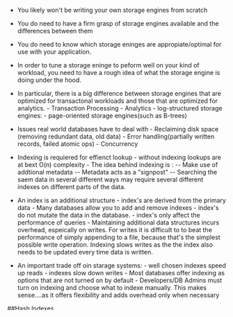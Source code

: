 *   You likely won't be writing your own storage engines from scratch

*   You do need to have a firm grasp of storage engines available and the 
    differences between them
    
*   You do need to know which storage eninges are appropiate/optimal for use with 
    your application.
    
    
*   In order to tune a storage eninge to peform well on your kind of workload,
    you need to have a rough idea of what the storage engine is doing under the
    hood.
    
    
*   In particular, there is a big difference between storage
    engines that are optimized for transactonal workloads and those
    that are optimized for analytics.
        -   Transaction Processing
        -   Analytics
        -   log-structured storage engines:
        -   page-oriented storage engines(such as B-trees)
        
        
   
 *  Issues real world databases have to deal with
        -   Reclaiming disk space (removing redundant data, old data)
        -   Error handling(partially written records, failed atomic ops)
        -   Concurrency
 
 *  Indexing is requiered for effienct lookup
        -   without indexing lookups are at bext O(n) complexity
        -   The idea behind indexing is :
            --  Make use of addtional metadata
            --  Metadata acts as a "signpost"
            --  Searching the saem data in several different
                ways  may require several different
                indexes on different parts of the data.

*   An index is an additional structure
        -   index's are derived from the primary data
        -   Many databases allow you to add and remove indexes
        -   index's do not mutate the data in the database.
        -   index's only affect the performance of queries
        -   Maintaining additional data structures incurs overhead, 
            espeically on writes.  For writes it is difficult to
            to beat the performance of simply appending to
            a file, because that's the simplest possible write operation.
            Indexing slows writes as the the index also needs to be updated
            every time data is written.
*   An important trade off oin starage systems:
        -   well chosen indexes speed up reads
        -   indexes slow down writes
        -   Most databases offer indexing as options that
            are not turned on by default
        -   Developers/DB Admins must turn on indexing and choose
            what to indexe manually.  This makes sense....as it offers
            flexibility and adds overhead only when necessary
        
        
##Hash Indexes    
    We can start withindexe for key-value data.
    This isn't the only kind of data you can index, but it is very common
    and it's useful building block for more comoplex indexes.
    
    *   Key-Value stores are quiret similar to the **dictionary** type that
        you can find in most programming languages, and which is
        usually implemented as a **hashmap**(a hashtable)
        
    *   Hashmaps are a useful datastructured for  indexing in memory data, so why
        not use them to index data on disk ?
        
    *   The simplest possible indexing strategy is this :
        -   In-Memory hash map where every key is mapped to a byte
            offset in the data file
        -   Whenever you append a new key-value pair to the file
            we update the hash map to reflect the offset of
            the data you just wrote)
            
        -   Whenever you insert new data or update data, we update
            the hash map to reflect the offset of the data you 
            just wrote
            
        -   When you want to look up a value, use the hash mpa to find the offest in
            the data file, seek to tha location, and read the value
            
        -   This may sound simplistic, but it is a vaiable approach.  In fact this 
            is essentially what **Bitcask**(the default starage engine in Riak does)
            --  Bitcask offers high-performance reads and writes, subject
                to the rquirement that all the keys fit in the avaiable RAM,
                since the hash map is kept completely in memory.
                
            --  If all indexes are in memory, then the speed of search should be 
                pretty fast....
                
            --  Bitcask is wel suited to situations where the
                value for each key is updated freqnuently.  For example,
                --- The URL of a cat video
                --- The number of times it has been played(incremented
                    every time the video is played)
                --- In this scenario there are a large number of writes
                    but few distinct keys.
           
           
##Example of an in memory Key Value indexing architecuture using a HashMap for 
##for entries in a simple file acting as a data base

|Key-------|-------byte offset|
-------------------------------
 123456    |         0
-------------------------------
 42        |         64
 ------------------------------
        123456,{"name":"London","attactions":["Big Ben" "London Eye"]}
        42,{"name":"San Francisco","attactions":["Golden Gae Bridge"]}
        123456,{"name":"London","attactions":["Big Ben" "London Eye"]}
        42,{"name":"San Francisco","attactions":["Golden Gae Bridge"]}


    *  
    
